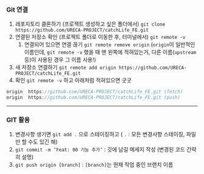 ### Git 연결

1. 레포지토리 클론하기 (프로젝트 생성하고 싶은 폴더에서) `git clone https://github.com/URECA-PROJECT/catchLife_FE.git`
2. 연결된 저장소 확인 (프로젝트 폴더로 이동한 후, 터미널에서) `git remote -v`
    1. 연결되어 있으면 연결 끊기 `git remote remove origin` (`origin`이 일반적인 이름인데, `git remote -v` 했을 때 맨 왼쪽에 적혀있는거, 다른 이름(`upstream` 등)이 사용된 경우 그 이름 사용!)
3. 새 저장소 연결하기 `git remote add origin https://github.com/URECA-PROJECT/catchLife_FE.git`
4. 확인 `git remote -v` 하고 아래처럼 적혀있으면 굿굿

```jsx
origin  https://github.com/URECA-PROJECT/catchLife_FE.git (fetch)
origin  https://github.com/URECA-PROJECT/catchLife_FE.git (push)
```

---

### GIT 활용

1. 변경사항 생기면 `git add .`  으로 스테이징하고 ( `.` : 모든 변경사항 스테이징, 파일만 할 수도 있긴 해)
2. `git commit -m ‘Feat: 00 기능 추가’` : 깃에 남길 메세지 작성 (변경된 코드 간략히 설명)
3. `git push origin [branch]` : `[branch]`는 현재 작업 중인 브랜치 이름
